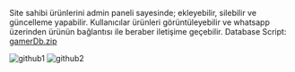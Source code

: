 Site sahibi ürünlerini admin paneli sayesinde; ekleyebilir, silebilir ve güncelleme yapabilir.
Kullanıcılar ürünleri görüntüleyebilir ve whatsapp üzerinden ürünün bağlantısı ile beraber iletişime geçebilir.
Database Script: [gamerDb.zip](https://github.com/user-attachments/files/15934247/gamerDb.zip)


![github1](https://github.com/sefaaksux/gamer-web-site/assets/113643261/6ec07dce-5081-4f27-a668-24859cf48501)
![github2](https://github.com/sefaaksux/gamer-web-site/assets/113643261/dcdfeef5-2fa6-42f4-a7c0-f52bec7b5338)
